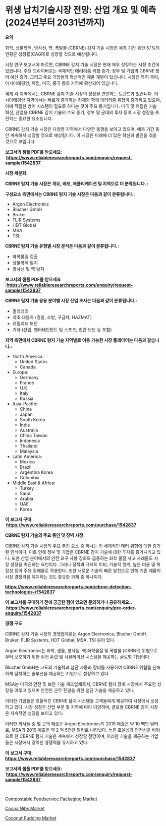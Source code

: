 <p><h1>위생 납치기술시장 전망: 산업 개요 및 예측 (2024년부터 2031년까지)</h1></p><p><strong>요약</strong></p>
<p><p>화학, 생물학적, 방사선, 핵, 폭발물 (CBRNE) 감지 기술 시장은 예측 기간 동안 5.1%의 연평균 성장률(CAGR)로 성장할 것으로 예상됩니다.</p><p>시장 연구 보고서에 따르면, CBRNE 감지 기술 시장은 현재 매우 성장하는 시장 조건에 있습니다. 주요 드라이버로는 국제적인 테러리즘 위협 증가, 정부 및 기업의 CBRNE 방어 예산 증가, 그리고 주요 기업들의 혁신적인 제품 개발이 있습니다. 시장은 특히 북미, 아시아태평양, 유럽, 미국, 중국 등의 지역에 확산되어 있습니다.</p><p>세계 각 지역에서는 CBRNE 감지 기술 시장의 성장을 견인하는 트렌드가 있습니다. 아시아태평양 지역에서는 빠르게 증가하는 경제와 함께 테러리즘 위협이 증가하고 있으며, 이에 적절한 방어 시스템이 필요로 하다는 것이 주요 동기입니다. 미국 및 유럽은 기술 혁신, 산업용 CBRNE 감지 기술의 수요 증가, 정부 및 군대의 투자 등이 시장 성장을 촉진하는 중요한 요소입니다.</p><p>CBRNE 감지 기술 시장은 다양한 지역에서 다양한 동향을 보이고 있으며, 예측 기간 동안 계속해서 성장할 것으로 예상됩니다. 이 시장은 미래에 더 많은 혁신과 발전을 겪을 것으로 보입니다.</p></p>
<p><strong>보고서의 샘플 PDF를 받으세요: &nbsp;<a href="https://www.reliableresearchreports.com/enquiry/request-sample/1542837">https://www.reliableresearchreports.com/enquiry/request-sample/1542837</a></strong></p>
<p><strong>시장 세분화:</strong></p>
<p><strong> CBRNE 탐지 기술 시장은 개요, 배포, 애플리케이션 및 지역으로 더 분류됩니다. :</strong></p>
<p><strong>구성요소 측면에서는 CBRNE 탐지 기술 시장은 다음과 같이 분류됩니다.:</strong></p>
<p><ul><li>Argon Electronics</li><li>Blucher GmbH</li><li>Bruker</li><li>FLIR Systems</li><li>HDT Global</li><li>MSA</li><li>TSI</li></ul></p>
<p><strong> CBRNE 탐지 기술 유형별 시장 분석은 다음과 같이 분류됩니다.:</strong></p>
<p><ul><li>화학물질 검출</li><li>생물학적 탐지</li><li>방사선 및 핵 탐지</li></ul></p>
<p><strong>보고서의 샘플 PDF를 받으세요 :<a href="https://www.reliableresearchreports.com/enquiry/request-sample/1542837">https://www.reliableresearchreports.com/enquiry/request-sample/1542837</a></strong></p>
<p><strong> CBRNE 탐지 기술 응용 분야별 시장 산업 조사는 다음과 같이 분류됩니다.:</strong></p>
<p><ul><li>밀리터리</li><li>최초 대응자 (경찰, 소방, 구급차, HAZMAT)</li><li>유틸리티 보안</li><li>기타 (산업, 엔터테인먼트 및 스포츠, 민간 보안 등 포함)</li></ul></p>
<p><strong>지역 측면에서 CBRNE 탐지 기술 지역별로 이용 가능한 시장 플레이어는 다음과 같습니다.:</strong></p>
<p><ul>
    <li>
        North America:
        <ul>
            <li>United States</li>
            <li>Canada</li>
        </ul>
    </li>
    <li>
        Europe:
        <ul>
            <li>Germany</li>
            <li>France</li>
            <li>U.K.</li>
            <li>Italy</li>
            <li>Russia</li>
        </ul>
    </li>
    <li>
        Asia-Pacific:
        <ul>
            <li>China</li>
            <li>Japan</li>
            <li>South Korea</li>
            <li>India</li>
            <li>Australia</li>
            <li>China Taiwan</li>
            <li>Indonesia</li>
            <li>Thailand</li>
            <li>Malaysia</li>
        </ul>
    </li>
    <li>
        Latin America:
        <ul>
            <li>Mexico</li>
            <li>Brazil</li>
            <li>Argentina Korea</li>
            <li>Colombia</li>
        </ul>
    </li>
    <li>
        Middle East & Africa:
        <ul>
            <li>Turkey</li>
            <li>Saudi</li>
            <li>Arabia</li>
            <li>UAE</li>
            <li>Korea</li>
        </ul>
    </li>
    </ul></p>
<p><strong>이 보고서 구매: &nbsp;<a href="https://www.reliableresearchreports.com/purchase/1542837">https://www.reliableresearchreports.com/purchase/1542837</a></strong></p>
<p><strong>CBRNE 탐지 기술의 주요 동인 및 장벽 시장</strong></p>
<p><p>CBRNE 감지 기술 시장의 주요 추진 요소 중 하나는 전 세계적인 테러 위협에 대한 증가된 인식이다. 이로 인해 정부 및 기업은 CBRNE 감지 기술에 대한 투자를 증가시키고 있다. 또한 산업 분야에서의 안전 요구 사항 강화와 급증하는 화학 물질 사고 사례들도 시장 성장을 촉진하는 요인이다. 그러나 정책과 규제의 미비, 기술적 한계, 높은 비용 및 복잡성 등이 주요 장애물로 작용한다. 또한 새로운 기술의 빠른 발전으로 인해 기존 제품의 시장 경쟁력을 유지하는 것도 중요한 과제 중 하나이다.</p></p>
<p><strong><a href="https://www.reliableresearchreports.com/cbrne-detection-technologies-r1542837">https://www.reliableresearchreports.com/cbrne-detection-technologies-r1542837</a></strong></p>
<p><strong>이 보고서를 구매하기 전에 궁금한 점이 있으면 문의하거나 공유하세요.: &nbsp;<a href="https://www.reliableresearchreports.com/enquiry/pre-order-enquiry/1542837">https://www.reliableresearchreports.com/enquiry/pre-order-enquiry/1542837</a></strong></p>
<p><strong>경쟁 구도</strong></p>
<p><p>CBRNE 감지 기술 시장의 경쟁업체로는 Argon Electronics, Blucher GmbH, Bruker, FLIR Systems, HDT Global, MSA, TSI 등이 있다. </p><p>Argon Electronics는 화학, 생물, 방사능, 핵.화학물질 및 폭발물 (CBRNE) 위협으로부터 보호하기 위한 실전 훈련 및 시뮬레이션 시스템을 제공하는 글로벌 기업이다.</p><p>Blucher GmbH는 고도의 기술력과 첨단 자동화 장비를 사용하여 CBRNE 위협을 신속하게 탐지하는 솔루션을 제공하는 기업으로 성장하고 있다.</p><p>MSA는 미국의 안전 및 보안 기술 제조업체로서, CBRNE 탐지 장비 시장에서 주요한 성장을 이루고 있으며 안전한 근무 환경을 위한 첨단 기술을 제공하고 있다.</p><p>이러한 기업들은 효율적인 CBRNE 탐지 시스템을 고객들에게 제공하여 시장에서 성장하고 있다. 시장 성장은 산업 부문 및 지역에 따라 다양하며, 글로벌 CBRNE 감지 시장은 지속적인 성장을 보이고 있다.</p><p>이러한 회사들 중 몇 곳의 매출은 Argon Electronics의 2019 매출은 약 10 백만 달러로, MSA의 2019 매출은 약 2 억 5천만 달러로 나타났다. 높은 효율성과 안전성을 바탕으로 한 CBRNE 탐지 기술은 계속해서 성장할 전망이며, 이러한 기술을 제공하는 기업들은 시장에서 강력한 경쟁력을 유지하고 있다.</p></p>
<p><strong>이 보고서 구매: &nbsp; <a href="https://www.reliableresearchreports.com/purchase/1542837">https://www.reliableresearchreports.com/purchase/1542837</a></strong></p>
<p><strong>보고서의 샘플 PDF를 받으세요: &nbsp;<a href="https://www.reliableresearchreports.com/enquiry/request-sample/1542837">https://www.reliableresearchreports.com/enquiry/request-sample/1542837</a></strong><strong></strong></p>
<p>&nbsp;</p>
<p><p><a href="https://fearless-okapi-6c8.notion.site/Compostable-Foodservice-Packaging-Market-Size-Market-Trends-and-Growth-Outlook-forecasted-for-peri-263c26463afa4a94b1915a1b14303778">Compostable Foodservice Packaging Market</a></p><p><a href="https://github.com/vimar16th/Market-Research-Report-List-4/blob/main/cocoa-nibs-market.md">Cocoa Nibs Market</a></p><p><a href="https://github.com/luckyshygirl/Market-Research-Report-List-4/blob/main/coconut-pudding-market.md">Coconut Pudding Market</a></p></p>